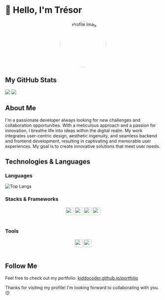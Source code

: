 # 👋 Hello, I'm Trésor

<div align="center">
  <img src="https://kiddocoder.github.io/portfolio/images/tresor.jpg" alt="Profile Image" width="150" style="border-radius: 50%;">
</div>

## My GitHub Stats

<div dir="auto">
  <picture>
    <source
      srcset="https://github-readme-stats.vercel.app/api?username=kiddocoder&show_icons=true&theme=dark"
      media="(prefers-color-scheme: dark)"
    />
    <source
      srcset="https://github-readme-stats.vercel.app/api?username=kiddocoder&show_icons=true&theme=dark"
      media="(prefers-color-scheme: dark), (prefers-color-scheme: no-preference)"
    />
    <img src="https://github-readme-stats.vercel.app/api?username=kiddocoder&show_icons=true&theme=dark" />
  </picture>

  <picture>
     <source
     srcset="https://github-readme-streak-stats.herokuapp.com/?user=kiddocoder&theme=dark"
     />
     <img src="https://github-readme-streak-stats.herokuapp.com/?user=kiddocoder&theme=dark">
  </picture>

</div>

## About Me

I'm a passionate developer always looking for new challenges and collaboration opportunities. With a meticulous approach and a passion for innovation, I breathe life into ideas within the digital realm. My work integrates user-centric design, aesthetic ingenuity, and seamless backend and frontend development, resulting in captivating and memorable user experiences. My goal is to create innovative solutions that meet user needs.

## Technologies & Languages

### Languages
![Top Langs](https://github-readme-stats.vercel.app/api/top-langs/?username=kiddocoder&layout=compact)
<br>

### Stacks & Frameworks
<div align="center">
   <img width="25" height="25"  src="https://cdn.jsdelivr.net/gh/devicons/devicon/icons/react/react-original.svg" />

 <img width="25" height="25"  src="https://cdn.jsdelivr.net/gh/devicons/devicon/icons/flutter/flutter-original.svg" />

 <img width="25" height="25"  src="https://cdn.jsdelivr.net/gh/devicons/devicon/icons/nodejs/nodejs-original.svg" />

 <img width="25" height="25"  src="https://cdn.jsdelivr.net/gh/devicons/devicon/icons/laravel/laravel-original.svg" />
</div>
<br>

### Tools
<div align="center">
  <img width="25" height="25" src="https://cdn.jsdelivr.net/gh/devicons/devicon/icons/vscode/vscode-original.svg"/>
  <img width="25" height="25"  src="https://cdn.jsdelivr.net/gh/devicons/devicon/icons/git/git-original.svg" />
</div>

</br>

## Follow Me
Feel free to check out my portfolio: [kiddocoder.github.io/portfolio](https://kiddocoder.github.io/portfolio)

Thanks for visiting my profile! I'm looking forward to collaborating with you. 😊